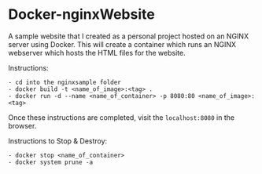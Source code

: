 # Docker-nginxWebsite

A sample website that I created as a personal project hosted on an NGINX server using Docker. 
This will create a container which runs an NGINX webserver which hosts the HTML files for the website. 


Instructions:
```
- cd into the nginxsample folder
- docker build -t <name_of_image>:<tag> .
- docker run -d --name <name_of_container> -p 8080:80 <name_of_image>:<tag>

```

Once these instructions are completed, visit the ``` localhost:8080 ``` in the browser.


Instructions to Stop & Destroy:
```
- docker stop <name_of_container>
- docker system prune -a

```
